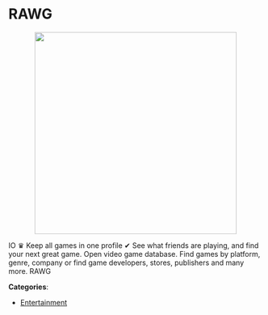 # RAWG
<p align="center">
    <img width="400" src="https://raw.githubusercontent.com/apis-list/apis-list/apis/rawg/logo_256x256.png" />
</p>

IO ♛ Keep all games in one profile ✔ See what friends are playing, and find your next great game. Open video game database. Find games by platform, genre, company or find game developers, stores, publishers and many more.  RAWG



**Categories**:

- [Entertainment](https://github.com/apis-list/apis-list#entertainment)



